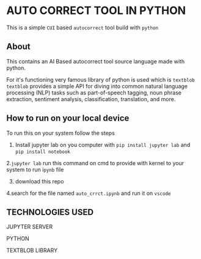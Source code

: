 
# AUTO CORRECT TOOL IN PYTHON

This is a simple `CUI` based `autocorrect` tool build with `python`


## About
This contains an AI Based autocorrect tool source language made with python.

For it's functioning very famous library of python is used which is `textblob`
`textblob` provides a simple API for diving into common natural language processing (NLP) tasks such as part-of-speech tagging, noun phrase extraction, sentiment analysis, classification, translation, and more.
## How to run on your local device

To run this on your system follow the steps

1.  Install jupyter lab on you computer with 
`pip install jupyter lab` and `pip install notebook`

2.`jupyter lab` run this command on cmd to provide with kernel to your system to run i`pynb` file

3. download this repo

4.search for the file named `auto_crrct.ipynb` and run it on `vscode`







## TECHNOLOGIES USED
JUPYTER SERVER

PYTHON

TEXTBLOB LIBRARY